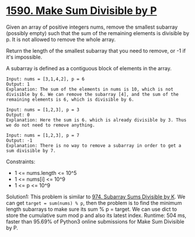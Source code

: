 # [1590. Make Sum Divisible by P](https://leetcode.com/problems/make-sum-divisible-by-p/)

Given an array of positive integers nums, remove the smallest subarray (possibly empty) such that the sum of the remaining elements is divisible by p. It is not allowed to remove the whole array.

Return the length of the smallest subarray that you need to remove, or -1 if it's impossible.

A subarray is defined as a contiguous block of elements in the array.

```
Input: nums = [3,1,4,2], p = 6
Output: 1
Explanation: The sum of the elements in nums is 10, which is not divisible by 6. We can remove the subarray [4], and the sum of the remaining elements is 6, which is divisible by 6.

Input: nums = [1,2,3], p = 3
Output: 0
Explanation: Here the sum is 6. which is already divisible by 3. Thus we do not need to remove anything.

Input: nums = [1,2,3], p = 7
Output: -1
Explanation: There is no way to remove a subarray in order to get a sum divisible by 7.
```

Constraints:

- 1 <= nums.length <= 10^5
- 1 <= nums[i] <= 10^9
- 1 <= p <= 10^9

Solution1: This problem is similar to [974. Subarray Sums Divisible by K](https://leetcode.com/problems/subarray-sums-divisible-by-k/). We can get ``target = sum(nums) % p``, then the problem is to find the minimum length subarrays to make sure its sum % p = target. We can use dict to store the cumulative sum mod p and also its latest index. Runtime: 504 ms, faster than 95.69% of Python3 online submissions for Make Sum Divisible by P.

